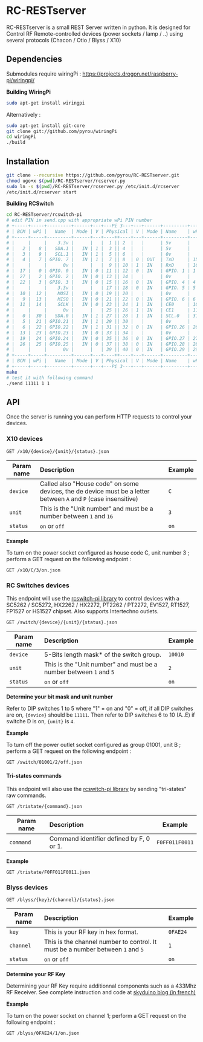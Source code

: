RC-RESTserver
=============

RC-RESTserver is a small REST Server written in python. It is designed for Control RF Remote-controlled devices (power sockets / lamp / ..) using several protocols (Chacon / Otio / Blyss / X10)

## Dependencies

Submodules require wiringPi : https://projects.drogon.net/raspberry-pi/wiringpi/

**Building WiringPi**

```bash
sudo apt-get install wiringpi
```
Alternatively :

```bash
sudo apt-get install git-core
git clone git://github.com/pyrou/wiringPi
cd wiringPi
./build
```

## Installation 

```bash
git clone --recursive https://github.com/pyrou/RC-RESTserver.git
chmod ugo+x $(pwd)/RC-RESTserver/rcserver.py
sudo ln -s $(pwd)/RC-RESTserver/rcserver.py /etc/init.d/rcserver
/etc/init.d/rcserver start
```

**Building RCSwitch**

```bash
cd RC-RESTserver/rcswitch-pi
# edit PIN in send.cpp with appropriate wPi PIN number
# +-----+-----+---------+------+---+---Pi 3---+---+------+---------+-----+-----+
# | BCM | wPi |   Name  | Mode | V | Physical | V | Mode | Name    | wPi | BCM |
# +-----+-----+---------+------+---+----++----+---+------+---------+-----+-----+
# |     |     |    3.3v |      |   |  1 || 2  |   |      | 5v      |     |     |
# |   2 |   8 |   SDA.1 |   IN | 1 |  3 || 4  |   |      | 5v      |     |     |
# |   3 |   9 |   SCL.1 |   IN | 1 |  5 || 6  |   |      | 0v      |     |     |
# |   4 |   7 | GPIO. 7 |   IN | 1 |  7 || 8  | 0 | OUT  | TxD     | 15  | 14  |
# |     |     |      0v |      |   |  9 || 10 | 1 | IN   | RxD     | 16  | 15  |
# |  17 |   0 | GPIO. 0 |   IN | 0 | 11 || 12 | 0 | IN   | GPIO. 1 | 1   | 18  |
# |  27 |   2 | GPIO. 2 |   IN | 0 | 13 || 14 |   |      | 0v      |     |     |
# |  22 |   3 | GPIO. 3 |   IN | 0 | 15 || 16 | 0 | IN   | GPIO. 4 | 4   | 23  |
# |     |     |    3.3v |      |   | 17 || 18 | 0 | IN   | GPIO. 5 | 5   | 24  |
# |  10 |  12 |    MOSI |   IN | 0 | 19 || 20 |   |      | 0v      |     |     |
# |   9 |  13 |    MISO |   IN | 0 | 21 || 22 | 0 | IN   | GPIO. 6 | 6   | 25  |
# |  11 |  14 |    SCLK |   IN | 0 | 23 || 24 | 1 | IN   | CE0     | 10  | 8   |
# |     |     |      0v |      |   | 25 || 26 | 1 | IN   | CE1     | 11  | 7   |
# |   0 |  30 |   SDA.0 |   IN | 1 | 27 || 28 | 1 | IN   | SCL.0   | 31  | 1   |
# |   5 |  21 | GPIO.21 |   IN | 1 | 29 || 30 |   |      | 0v      |     |     |
# |   6 |  22 | GPIO.22 |   IN | 1 | 31 || 32 | 0 | IN   | GPIO.26 | 26  | 12  |
# |  13 |  23 | GPIO.23 |   IN | 0 | 33 || 34 |   |      | 0v      |     |     |
# |  19 |  24 | GPIO.24 |   IN | 0 | 35 || 36 | 0 | IN   | GPIO.27 | 27  | 16  |
# |  26 |  25 | GPIO.25 |   IN | 0 | 37 || 38 | 0 | IN   | GPIO.28 | 28  | 20  |
# |     |     |      0v |      |   | 39 || 40 | 0 | IN   | GPIO.29 | 29  | 21  |
# +-----+-----+---------+------+---+----++----+---+------+---------+-----+-----+
# | BCM | wPi |   Name  | Mode | V | Physical | V | Mode | Name    | wPi | BCM |
# +-----+-----+---------+------+---+---Pi 3---+---+------+---------+-----+-----+
make
# test it with following command
./send 11111 1 1
```

## API

Once the server is running you can perform HTTP requests to control your devices.

### X10 devices

```
GET /x10/{device}/{unit}/{status}.json
```

| Param name | Description | Example |
| --- | :--- | --- |
| `device` | Called also "House code" on some devices, the de device must be a letter between `A` and `P` (case insensitive) | `C` |
| `unit` | This is the "Unit number" and must be a number between `1` and `16` | `3` |
| `status` | `on` or `off` | `on` |

**Example**

To turn on the power socket configured as house code C, unit number 3 ; perform a GET request on the following endpoint :

```
GET /x10/C/3/on.json 
```


### RC Switches devices

This endpoint will use the [rcswitch-pi library](https://github.com/r10r/rcswitch-pi) to control devices with a SC5262 / SC5272, HX2262 / HX2272, PT2262 / PT2272, EV1527, RT1527, FP1527 or HS1527 chipset. Also supports Intertechno outlets.

```
GET /switch/{device}/{unit}/{status}.json
```

| Param name | Description | Example |
| --- | :--- | --- |
| `device` | 5-Bits length mask* of the switch group. |  `10010` |
| `unit` | This is the "Unit number" and must be a number between `1` and `5` | `2` |
| `status` | `on` or `off` | `on` |

**Determine your bit mask and unit number**

Refer to DIP switches 1 to 5 where "1" = on and "0" = off, if all DIP switches are on, `{device}` should be `11111`. Then refer to DIP switches 6 to 10 (A..E) if switche D is on, `{unit}` is `4`.

**Example**

To turn off the power outlet socket configured as group 01001, unit B ; perform a GET request on the following endpoint :

```
GET /switch/01001/2/off.json 
```

#### Tri-states commands

This endpoint will also use the [rcswitch-pi library](https://github.com/r10r/rcswitch-pi) by sending "tri-states" raw commands.

```
GET /tristate/{command}.json
```

| Param name | Description | Example |
| --- | :--- | --- |
| `command` | Command identifier defined by F, 0 or 1. |  `F0FF011F0011` |

**Example**

```
GET /tristate/F0FF011F0011.json 
```

### Blyss devices

```
GET /blyss/{key}/{channel}/{status}.json
```

| Param name | Description | Example |
| --- | :--- | --- |
| `key` | This is your RF key in hex format. | `0FAE24` |
| `channel` | This is the channel number to control. It must be a number between `1` and `5` | `1` |
| `status` | `on` or `off` | `on` |

**Determine your RF Key**

Determining your RF Key require additionnal components such as a 433Mhz RF Receiver. See complete instruction and code at [skyduino blog (in french)](https://skyduino.wordpress.com/2012/07/19/hack-partie-2-reverse-engineering-des-interrupteurs-domotique-blyss/)

**Example**

To turn on the power socket on channel 1; perform a GET request on the following endpoint :

```
GET /blyss/0FAE24/1/on.json 
```
